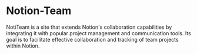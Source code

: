 # Notion-Team
NotiTeam is a site that extends Notion's collaboration capabilities by integrating it with popular project management and communication tools. Its goal is to facilitate effective collaboration and tracking of team projects within Notion.
